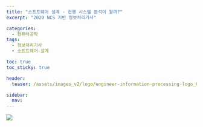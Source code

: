 ```yaml
---
title: "소프트웨어 설계 - 현행 시스템 분석이 뭘까?"
excerpt: "2020 NCS 기반 정보처리기사"

categories:
  - 컴퓨터공학
tags:
  - 정보처리기사
  - 소프트웨어-설계

toc: true
toc_sticky: true

header:
  teaser: /assets/images_v2/logo/engineer-information-processing-logo_640.jpg

sidebar:
  nav: 
---
```


![](https://eliotjang.github.io/assets/images_v2/logo/engineer-information-processing-logo_640.jpg)


